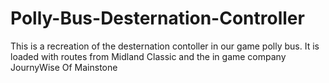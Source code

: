 # Polly-Bus-Desternation-Controller
This is a recreation of the desternation contoller in our game polly bus. It is loaded with routes from Midland Classic and the in game company JournyWise Of Mainstone
